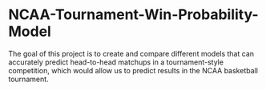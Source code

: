 # NCAA-Tournament-Win-Probability-Model
The goal of this project is to create and compare different models that can accurately predict head-to-head matchups in a tournament-style competition, which would allow us to predict results in the NCAA basketball tournament. 
